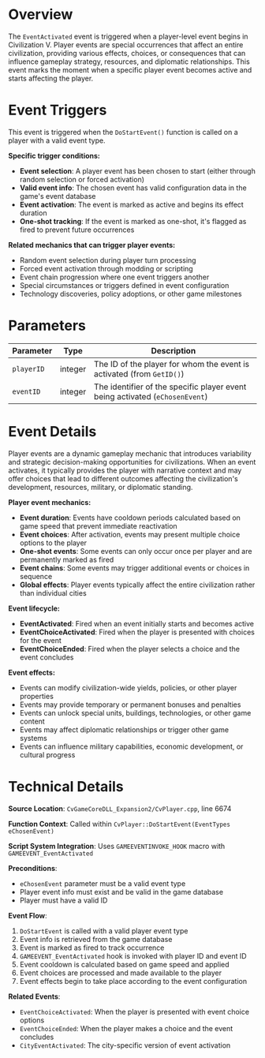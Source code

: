 # Overview

The `EventActivated` event is triggered when a player-level event begins in Civilization V. Player events are special occurrences that affect an entire civilization, providing various effects, choices, or consequences that can influence gameplay strategy, resources, and diplomatic relationships. This event marks the moment when a specific player event becomes active and starts affecting the player.

# Event Triggers

This event is triggered when the `DoStartEvent()` function is called on a player with a valid event type.

**Specific trigger conditions:**
- **Event selection**: A player event has been chosen to start (either through random selection or forced activation)
- **Valid event info**: The chosen event has valid configuration data in the game's event database
- **Event activation**: The event is marked as active and begins its effect duration
- **One-shot tracking**: If the event is marked as one-shot, it's flagged as fired to prevent future occurrences

**Related mechanics that can trigger player events:**
- Random event selection during player turn processing
- Forced event activation through modding or scripting
- Event chain progression where one event triggers another
- Special circumstances or triggers defined in event configuration
- Technology discoveries, policy adoptions, or other game milestones

# Parameters

| Parameter | Type | Description |
|-----------|------|-------------|
| `playerID` | integer | The ID of the player for whom the event is activated (from `GetID()`) |
| `eventID` | integer | The identifier of the specific player event being activated (`eChosenEvent`) |

# Event Details

Player events are a dynamic gameplay mechanic that introduces variability and strategic decision-making opportunities for civilizations. When an event activates, it typically provides the player with narrative context and may offer choices that lead to different outcomes affecting the civilization's development, resources, military, or diplomatic standing.

**Player event mechanics:**
- **Event duration**: Events have cooldown periods calculated based on game speed that prevent immediate reactivation
- **Event choices**: After activation, events may present multiple choice options to the player
- **One-shot events**: Some events can only occur once per player and are permanently marked as fired
- **Event chains**: Some events may trigger additional events or choices in sequence
- **Global effects**: Player events typically affect the entire civilization rather than individual cities

**Event lifecycle:**
- **EventActivated**: Fired when an event initially starts and becomes active
- **EventChoiceActivated**: Fired when the player is presented with choices for the event
- **EventChoiceEnded**: Fired when the player selects a choice and the event concludes

**Event effects:**
- Events can modify civilization-wide yields, policies, or other player properties
- Events may provide temporary or permanent bonuses and penalties
- Events can unlock special units, buildings, technologies, or other game content
- Events may affect diplomatic relationships or trigger other game systems
- Events can influence military capabilities, economic development, or cultural progress

# Technical Details

**Source Location**: `CvGameCoreDLL_Expansion2/CvPlayer.cpp`, line 6674

**Function Context**: Called within `CvPlayer::DoStartEvent(EventTypes eChosenEvent)`

**Script System Integration**: Uses `GAMEEVENTINVOKE_HOOK` macro with `GAMEEVENT_EventActivated`

**Preconditions**:
- `eChosenEvent` parameter must be a valid event type
- Player event info must exist and be valid in the game database
- Player must have a valid ID

**Event Flow**:
1. `DoStartEvent` is called with a valid player event type
2. Event info is retrieved from the game database
3. Event is marked as fired to track occurrence
4. `GAMEEVENT_EventActivated` hook is invoked with player ID and event ID
5. Event cooldown is calculated based on game speed and applied
6. Event choices are processed and made available to the player
7. Event effects begin to take place according to the event configuration

**Related Events**:
- `EventChoiceActivated`: When the player is presented with event choice options
- `EventChoiceEnded`: When the player makes a choice and the event concludes
- `CityEventActivated`: The city-specific version of event activation